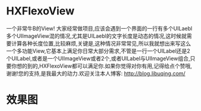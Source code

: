 # HXFlexoView
一个非常牛B的View!
大家经常做项目,应该会遇到一个界面的一行有多个UILaebl 多个UIImageView混的情况,尤其是UILaebl的文字长度是动态的情况,这时候就需要计算各种长度位置,比较麻烦,关键是,这种情况非常常见,所以我就想出来写这么一个多功能View,它基本上满足你日常大部分需求,不管是一行一个UILabel还是2个UILabel,或者是一个UIImageView或者2个,或者UILabel与UIImageView组合,只要你想的到的,HXFlexoView都可以满足你.如果你觉得对你有用,记得给点个赞哦,谢谢!您的支持,是我最大的动力.欢迎关注本人博客: http://blog.libuqing.com/

# 效果图

